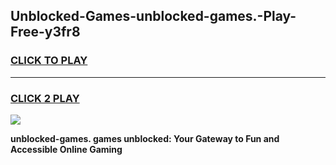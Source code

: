 
## Unblocked-Games-unblocked-games.-Play-Free-y3fr8
<h3>
<a href="https://premium76.site?title=unblocked-games.&ref=17A">CLICK TO PLAY</a></h3>
<hr>

<h3>
<a href="https://premium76.site?title=unblocked-games.&ref=17A">CLICK 2 PLAY</a>
  
</h3>

<a href="https://premium76.site?title=unblocked-games.&ref=17A"><img src="https://clearcache.store/games.png"></a>


**unblocked-games. games unblocked: Your Gateway to Fun and Accessible Online Gaming**
